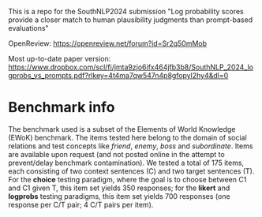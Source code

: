 This is a repo for the SouthNLP2024 submission "Log probability scores provide a closer match to human plausibility judgments than prompt-based evaluations"

OpenReview: https://openreview.net/forum?id=Sr2q50mMob 

Most up-to-date paper version: https://www.dropbox.com/scl/fi/jmta9zjo6ifx464jfb3b8/SouthNLP_2024_logprobs_vs_prompts.pdf?rlkey=4t4ma7qw547n4p8gfopyl2hy4&dl=0 

# Benchmark info

The benchmark used is a subset of the Elements of World Knowledge (EWoK) benchmark. The items tested here belong to the domain of social relations and test concepts like *friend*, *enemy*, *boss* and *subordinate*. Items are available upon request (and not posted online in the attempt to prevent/delay benchmark contamination). We tested a total of 175 items, each consisting of two context sentences (C) and two target sentences (T). For the **choice** testing paradigm, where the goal is to choose between C1 and C1 given T, this item set yields 350 responses; for the **likert** and **logprobs** testing paradigms, this item set yields 700 responses (one response per C/T pair; 4 C/T pairs per item).
